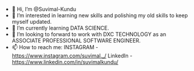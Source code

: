 - 👋 Hi, I’m @Suvimal-Kundu
- 👀 I’m interested in learning new skills and polishing my old skills to keep myself updated.
- 🌱 I’m currently learning DATA SCIENCE.
- 💞️ I’m looking to forward to work with DXC TECHNOLOGY as an ASSOCIATE PROFESSIONAL SOFTWARE ENGINEER. 
- 📫 How to reach me: INSTAGRAM - https://www.instagram.com/suvimal._/
                      LinkedIn - https://www.linkedin.com/in/suvimalkundu/

<!---
Suvimal-Kundu/Suvimal-Kundu is a ✨ special ✨ repository because its `README.md` (this file) appears on your GitHub profile.
You can click the Preview link to take a look at your changes.
--->
